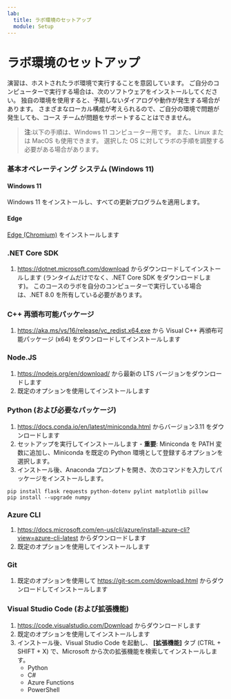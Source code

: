 ```yaml
---
lab:
  title: ラボ環境のセットアップ
  module: Setup
---
```


# ラボ環境のセットアップ

演習は、ホストされたラボ環境で実行することを意図しています。 ご自分のコンピューターで実行する場合は、次のソフトウェアをインストールしてください。 独自の環境を使用すると、予期しないダイアログや動作が発生する場合があります。 さまざまなローカル構成が考えられるので、ご自分の環境で問題が発生しても、コース チームが問題をサポートすることはできません。

> **注**:以下の手順は、Windows 11 コンピューター用です。 また、Linux または MacOS も使用できます。 選択した OS に対してラボの手順を調整する必要がある場合があります。

### 基本オペレーティング システム (Windows 11)

#### Windows 11

Windows 11 をインストールし、すべての更新プログラムを適用します。

#### Edge

[Edge (Chromium)](https://microsoft.com/edge) をインストールします

### .NET Core SDK

1. https://dotnet.microsoft.com/download からダウンロードしてインストールします (ランタイムだけでなく、.NET Core SDK をダウンロードします)。 このコースのラボを自分のコンピューターで実行している場合は、.NET 8.0 を所有している必要があります。

### C++ 再頒布可能パッケージ

1. https://aka.ms/vs/16/release/vc_redist.x64.exe から Visual C++ 再頒布可能パッケージ (x64) をダウンロードしてインストールします

### Node.JS

1. https://nodejs.org/en/download/ から最新の LTS バージョンをダウンロードします 
2. 既定のオプションを使用してインストールします

### Python (および必要なパッケージ)

1. https://docs.conda.io/en/latest/miniconda.html からバージョン3.11 をダウンロードします 
2. セットアップを実行してインストールします - **重要**: Miniconda を PATH 変数に追加し、Miniconda を既定の Python 環境として登録するオプションを選択します。
3. インストール後、Anaconda プロンプトを開き、次のコマンドを入力してパッケージをインストールします。 

```
pip install flask requests python-dotenv pylint matplotlib pillow
pip install --upgrade numpy
```

### Azure CLI

1. https://docs.microsoft.com/en-us/cli/azure/install-azure-cli?view=azure-cli-latest からダウンロードします 
2. 既定のオプションを使用してインストールします

### Git

1. 既定のオプションを使用して https://git-scm.com/download.html からダウンロードしてインストールします


### Visual Studio Code (および拡張機能)

1. https://code.visualstudio.com/Download からダウンロードします 
2. 既定のオプションを使用してインストールします 
3. インストール後、Visual Studio Code を起動し、 **[拡張機能]** タブ (CTRL + SHIFT + X) で、Microsoft から次の拡張機能を検索してインストールします。
    - Python
    - C#
    - Azure Functions
    - PowerShell

